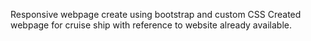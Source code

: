 Responsive webpage create using bootstrap and custom CSS
Created webpage for cruise ship with reference to website already available.